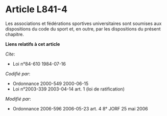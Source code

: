 # Article L841-4

Les associations et fédérations sportives universitaires sont soumises aux dispositions du code du sport et, en outre, par
les dispositions du présent chapitre.

**Liens relatifs à cet article**

_Cite_:

  - Loi n°84-610 1984-07-16

_Codifié par_:

  - Ordonnance 2000-549 2000-06-15
  - Loi n°2003-339 2003-04-14 art. 1 (loi de ratification)

_Modifié par_:

  - Ordonnance 2006-596 2006-05-23 art. 4 8° JORF 25 mai 2006
